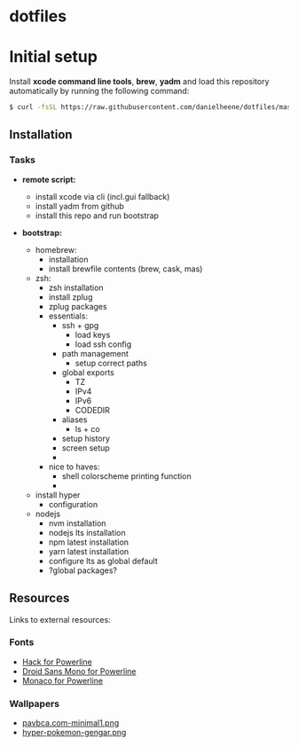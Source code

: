 # dotfiles 

# Initial setup
Install __xcode command line tools__, __brew__, __yadm__ and load this repository automatically by running the following command:

```bash
$ curl -fsSL https://raw.githubusercontent.com/danielheene/dotfiles/master/.dotfiles/install | bash
```



## Installation



### Tasks
- __remote script:__
  - install xcode via cli (incl.gui fallback)
  - install yadm from github
  - install this repo and run bootstrap

- __bootstrap:__
  - homebrew:
    - installation
    - install brewfile contents (brew, cask, mas)
  - zsh:
    - zsh installation
    - install zplug
    - zplug packages
    - essentials:
      - ssh + gpg
        - load keys
        - load ssh config
      - path management
        - setup correct paths
      - global exports
        - TZ
        - IPv4
        - IPv6
        - CODEDIR
      - aliases
        - ls + co
      - setup history
      - screen setup
      - 
    - nice to haves:
      - shell colorscheme printing function
      - 
  - install hyper 
    - configuration
  - nodejs
    - nvm installation
    - nodejs lts installation
    - npm latest installation
    - yarn latest installation
    - configure lts as global default
    - ?global packages?




## Resources
Links to external resources:

### Fonts
- [Hack for Powerline](https://github.com/source-foundry/Hack)
- [Droid Sans Mono for Powerline](https://github.com/powerline/fonts)
- [Monaco for Powerline](https://gist.github.com/epegzz/1634235/fe5100a91157c5d0f0c8b7b6dedd126c6396ae19)

### Wallpapers
- [pavbca.com-minimal1.png](http://pavbca.com/walls/minimalist-wallpapers)
- [hyper-pokemon-gengar.png](https://github.com/klaussinani/hyper-pokemon)

